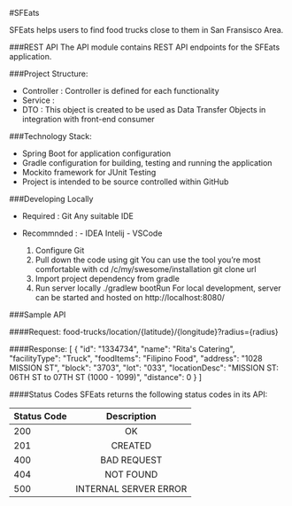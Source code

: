 #SFEats 

SFEats helps users to find food trucks close to them in San Fransisco Area.

###REST API
The API module contains REST API endpoints for the SFEats application. 

###Project Structure: 
- Controller : Controller is defined for each functionality 
- Service : 
- DTO : This object is created to be used as Data Transfer Objects in integration with front-end consumer

###Technology Stack:
- Spring Boot for application configuration
- Gradle configuration for building, testing and running the application
- Mockito framework for JUnit Testing
- Project is intended to be source controlled within GitHub

###Developing Locally
 - Required : 
		Git
		Any suitable IDE
 - Recommnded : 
		- IDEA Intelij
		- VSCode

	1. Configure Git
	2. Pull down the code using git
		You can use the tool you’re most comfortable with 
		cd /c/my/swesome/installation
		git clone url
	3. Import project dependency from gradle
	4. Run server locally
		./gradlew bootRun
		For local development, server can be started and hosted on 
		http://localhost:8080/

###Sample API

####Request: food-trucks/location/{latitude}/{longitude}?radius={radius}
                
####Response: 
    [
        {
            "id": "1334734",
            "name": "Rita's Catering",
            "facilityType": "Truck",
            "foodItems": "Filipino Food",
            "address": "1028 MISSION ST",
            "block": "3703",
            "lot": "033",
            "locationDesc": "MISSION ST: 06TH ST to 07TH ST (1000 - 1099)",
            "distance": 0
        }
    ]
    
####Status Codes
SFEats returns the following status codes in its API:

| Status Code   | Description           |
| ------------- |:---------------------:|
| 200           | OK                    |
| 201           | CREATED               |
| 400           | BAD REQUEST           |
| 404           | NOT FOUND             |
| 500           | INTERNAL SERVER ERROR |

